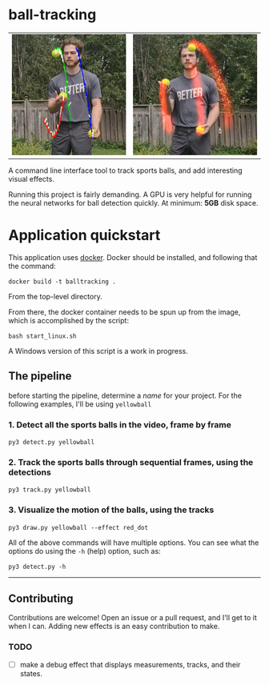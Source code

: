 # ball-tracking

|||
|---|---|
|![debug output of the pipeline](img/debug.png)|![sample contrail output](img/contrail.png)|

A command line interface tool to track sports balls, and add interesting visual effects. 

Running this project is fairly demanding.
A GPU is very helpful for running the neural networks for ball detection quickly.
At minimum: **5GB** disk space.

# Application quickstart

This application uses [docker](www.docker.com).
Docker should be installed, and following that the command:
```
docker build -t balltracking .
```
From the top-level directory.

From there, the docker container needs to be spun up from the image, which is
accomplished by the script:

```
bash start_linux.sh
```

A Windows version of this script is a work in progress.

## The pipeline

before starting the pipeline, determine a _name_ for your project. For the following
examples, I'll be using `yellowball`

### 1. **Detect** all the sports balls in the video, frame by frame

```
py3 detect.py yellowball 
```

### 2. **Track** the sports balls through sequential frames, using the detections

```
py3 track.py yellowball 
```

###  3. **Visualize** the motion of the balls, using the tracks

```
py3 draw.py yellowball --effect red_dot
```

All of the above commands will have multiple options. You can see what the options
do using the `-h` (help) option, such as:
```
py3 detect.py -h
```

---

## Contributing

Contributions are welcome! Open an issue or a pull request, and I'll get to it when I can.
Adding new effects is an easy contribution to make.

### TODO

- [ ] make a debug effect that displays measurements, tracks, and their states.
